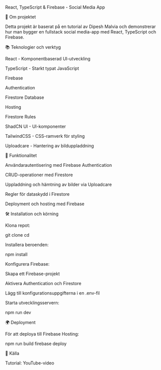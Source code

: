 React, TypeScript & Firebase - Social Media App

📌 Om projektet

Detta projekt är baserat på en tutorial av Dipesh Malvia och demonstrerar hur man bygger en fullstack social media-app med React, TypeScript och Firebase.

📚 Teknologier och verktyg

React - Komponentbaserad UI-utveckling

TypeScript - Starkt typat JavaScript

Firebase

Authentication

Firestore Database

Hosting

Firestore Rules

ShadCN UI - UI-komponenter

TailwindCSS - CSS-ramverk för styling

Uploadcare - Hantering av bilduppladdning

🚀 Funktionalitet

Användarautentisering med Firebase Authentication

CRUD-operationer med Firestore

Uppladdning och hämtning av bilder via Uploadcare

Regler för dataskydd i Firestore

Deployment och hosting med Firebase

🛠 Installation och körning

Klona repot:

git clone <repo-url>
cd <projektmapp>

Installera beroenden:

npm install

Konfigurera Firebase:

Skapa ett Firebase-projekt

Aktivera Authentication och Firestore

Lägg till konfigurationsuppgifterna i en .env-fil

Starta utvecklingsservern:

npm run dev

🌍 Deployment

För att deploya till Firebase Hosting:

npm run build
firebase deploy

📜 Källa

Tutorial: YouTube-video

